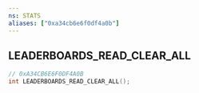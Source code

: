 ```yaml
---
ns: STATS
aliases: ["0xa34cb6e6f0df4a0b"]
---
```

## LEADERBOARDS_READ_CLEAR_ALL

```c
// 0xA34CB6E6F0DF4A0B
int LEADERBOARDS_READ_CLEAR_ALL();
```
